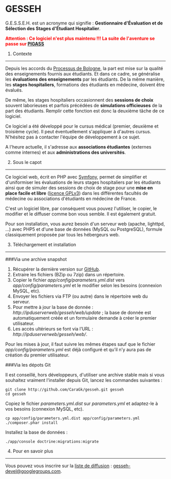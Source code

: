 GESSEH
======

G.E.S.S.E.H. est un acronyme qui signifie : **Gestionnaire d'Évaluation et de Sélection des Stages d'Étudiant Hospitalier**.

<span style="color:red;">**Attention : Ce logiciel n'est plus maintenu !!! La suite de l'aventure se passe sur [PIGASS](https://github.com/CaraGk/pigass/)**</span>

1) Contexte
-----------

Depuis les accords du [Processus de Bologne](http://fr.wikipedia.org/wiki/Processus_de_Bologne), la part est mise sur la qualité des enseignements fournis aux étudiants. Et dans ce cadre, se généralise les **évaluations des enseignements** par les étudiants. De la même manière, les **stages hospitaliers**, formations des étudiants en médecine, doivent être évalués.

De même, les stages hospitaliers occasionnent des **sessions de choix** souvent laborieuses et parfois précédées de **simulations officieuses** de la part des étudiants. Remplir cette fonction est donc la deuxième tâche de ce logiciel.

Ce logiciel a été développé pour le cursus médical (premier, deuxième et troisième cycle). Il peut éventuellement s'appliquer à d'autres cursus. N'hésitez pas à contacter l'équipe de développement à ce sujet.

A l'heure actuelle, il s'adresse aux **associations étudiantes** (externes comme internes) et aux **administrations des universités**.

2) Sous le capot
----------------

Ce logiciel web, écrit en PHP avec [Symfony](http://symfony.com), permet de simplifier et d'uniformiser les évaluations de leurs stages hospitaliers par les étudiants ainsi que de simuler des sessions de choix de stage pour une **mise en place facile et libre** ([licence GPLv3](https://www.gnu.org/licenses/gpl-3.0.en.html)) dans les différentes facultés de médecine ou associations d'étudiants en médecine de France.

C'est un logiciel libre, par conséquent vous pouvez l'utiliser, le copier, le modifier et le diffuser comme bon vous semble. Il est également gratuit.

Pour son installation, vous aurez besoin d'un serveur web (apache, lighttpd, ...) avec PHP5 et d'une base de données (MySQL ou PostgreSQL), formule classiquement proposée par tous les hébergeurs web.

3) Téléchargement et installation
---------------------------------

###Via une archive snapshot

1. Récupérer la dernière version sur [GitHub](https://github.com/CaraGk/gesseh/releases).
2. Extraire les fichiers (BZip ou 7zip) dans un répertoire.
3. Copier le fichier *app/config/parameters.yml.dist* vers *app/config/parameters.yml* et le modifier selon les besoins (connexion MySQL, etc).
4. Envoyer les fichiers via FTP (ou autre) dans le répertoire web du serveur.
5. Pour mettre à jour la base de donnée : *http://ipduserverweb/gesseh/web/update* ; la base de donnée est automatiquement créée et un formulaire demande à créer le premier utilisateur.
6. Les accès ultérieurs se font via l’URL : *http://ipduserverweb/gesseh/web/*.

Pour les mises à jour, il faut suivre les mêmes étapes sauf que le fichier *app/config/parameters.yml* est déjà configuré et qu’il n’y aura pas de création du premier utilisateur.

###Via les dépots Git

Il est conseillé, hors développeurs, d'utiliser une archive stable mais si vous souhaitez vraiment l'installer depuis Git, lancez les commandes suivantes :

    git clone http://github.com/CaraGk/gesseh.git gesseh
    cd gesseh

Copiez le fichier *parameters.yml.dist* sur *parameters.yml* et adaptez-le à vos besoins (connexion MySQL, etc).

    cp app/config/parameters.yml.dist app/config/parameters.yml
    ./composer.phar install

Installez la base de données :

    ./app/console doctrine:migrations:migrate

4) Pour en savoir plus
----------------------

Vous pouvez vous inscrire sur la [liste de diffusion](https://groups.google.com/forum/#!forum/gesseh-devel) : gesseh-devel@googlegroups.com.
